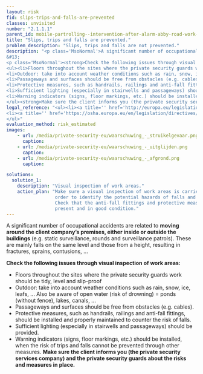 ```yaml
---
layout: risk
fid: slips-trips-and-falls-are-prevented
classes: unvisited
number: "2.1.1.1"
parent_id: mobile-partrolling--intervention-after-alarm-abby-road-work-environment-site-related
title: "Slips, trips and falls are prevented."
problem_description: "Slips, trips and falls are not prevented."
description: "<p class='MsoNormal'>A significant number of occupational accidents are related to <strong>moving around the client company’s premises, either inside or outside the buildings</strong> (e.g. static surveillance, rounds and surveillance patrols). These are mainly falls on the same level and those from a height, resulting in fractures, sprains, contusions, ... </p>&#13;
&#13;
<p class='MsoNormal'><strong>Check the following issues through visual inspection of work areas:</strong></p>&#13;
<ul><li>Floors throughout the sites where the private security guards work should be tidy, level and slip-proof</li>&#13;
<li>Outdoor: take into account weather conditions such as rain, snow, ice, leafs, ... Also be aware of open water (risk of drowning) = ponds (without fence), lakes, canals, ...</li>&#13;
<li>Passageways and surfaces should be free from obstacles (e.g. cables). </li>&#13;
<li>Protective measures, such as handrails, railings and anti-fall fittings, should be installed and properly maintained to counter the risk of falls.</li>&#13;
<li>Sufficient lighting (especially in stairwells and passageways) should be provided.</li>&#13;
<li>Warning indicators (signs, floor markings, etc.) should be installed, when the risk of trips and falls cannot be prevented through other measures.</li>&#13;
</ul><strong>Make sure the client informs you (the private security services company) and the private security guards about the risks and measures in place.</strong>"
legal_reference: "<ul><li><a title='' href='http://europa.eu/legislation_summaries/employment_and_social_policy/health_hygiene_safety_at_work/c11113_en.htm' rel='nofollow' target='_blank'>89/391/CEE Implementing measures to improve the health and safety of workers (framework directive).</a></li>&#13;
<li><a title='' href='https://osha.europa.eu/en/legislation/directives/workplaces-equipment-signs-personal-protective-equipment/osh-directives/2' rel='nofollow' target='_blank'>89/654/EEC Directive on the minimum safety and health requirements for the workplace</a>.</li>&#13;
</ul>"
evaluation_method: risk_estimated
images:
    - url: /media/private-security-eu/waarschuwing_-_struikelgevaar.png
      caption: 
    - url: /media/private-security-eu/waarschuwing_-_uitglijden.png
      caption: 
    - url: /media/private-security-eu/waarschuwing_-_afgrond.png
      caption: 

solutions:
  solution_1:
    description: "Visual inspection of work areas."
    action_plan: "Make sure a visual inspection of work areas is carried out in
                  order to identify the potential hazards of falls and slips.
                  Check that the anti-fall fittings and protective measures are
                  present and in good condition."
---
```

A significant number of occupational accidents are related to **moving around
the client company’s premises, either inside or outside the buildings** (e.g.
static surveillance, rounds and surveillance patrols). These are mainly falls
on the same level and those from a height, resulting in fractures, sprains,
contusions, ...

**Check the following issues through visual inspection of work areas:**

  * Floors throughout the sites where the private security guards work should be tidy, level and slip-proof
  * Outdoor: take into account weather conditions such as rain, snow, ice, leafs, ... Also be aware of open water (risk of drowning) = ponds (without fence), lakes, canals, ...
  * Passageways and surfaces should be free from obstacles (e.g. cables). 
  * Protective measures, such as handrails, railings and anti-fall fittings, should be installed and properly maintained to counter the risk of falls.
  * Sufficient lighting (especially in stairwells and passageways) should be provided.
  * Warning indicators (signs, floor markings, etc.) should be installed, when the risk of trips and falls cannot be prevented through other measures.
**Make sure the client informs you (the private security services company) and the private security guards about the risks and measures in place.**


